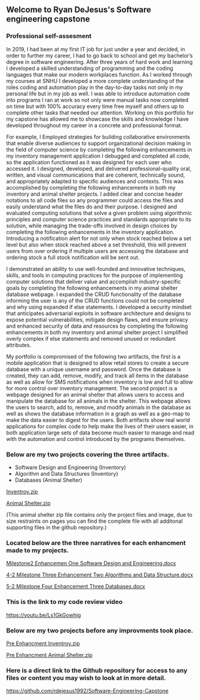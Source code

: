## Welcome to Ryan DeJesus's Software engineering capstone

### Professional self-assesment 

  In 2019, I had been at my first IT job for just under a year and decided, in order to further my career, I had to go back to school and get my bachelor’s degree in software engineering. After three years of hard work and learning I developed a skilled understanding of programming and the coding languages that make our modern workplaces function. As I worked through my courses at SNHU I developed a more complete understanding of the roles coding and automation play in the day-to-day tasks not only in my personal life but in my job as well. I was able to introduce automation code into programs I ran at work so not only were manual tasks now completed on time but with 100% accuracy every time free myself and others up to complete other tasks that needed our attention. Working on this portfolio for my capstone has allowed me to showcase the skills and knowledge I have developed throughout my career in a concrete and professional format. 

  For example, I Employed strategies for building collaborative environments that enable diverse audiences to support organizational decision making in the field of computer science by completing the following enhancements in my inventory management application I debugged and completed all code, so the application functioned as it was designed for each user who accessed it. I designed, developed, and delivered professional-quality oral, written, and visual communications that are coherent, technically sound, and appropriately adapted to specific audiences and contexts. This was accomplished by completing the following enhancements in both my inventory and animal shelter projects. I added clear and concise header notations to all code files so any programmer could access the files and easily understand what the files do and their purpose. I designed and evaluated computing solutions that solve a given problem using algorithmic principles and computer science practices and standards appropriate to its solution, while managing the trade-offs involved in design choices by completing the following enhancements in the inventory application. Introducing a notification alert for not only when stock reached below a set level but also when stock reached above a set threshold, this will prevent users from over ordering if multiple users are accessing the database and ordering stock a full stock notification will be sent out. 

  I demonstrated an ability to use well-founded and innovative techniques, skills, and tools in computing practices for the purpose of implementing computer solutions that deliver value and accomplish industry-specific goals by completing the following enhancements in my animal shelter database webpage. I expanded the CRUD functionality of the database informing the user is any of the CRUD functions could not be completed and why using expanded if else statements. I developed a security mindset that anticipates adversarial exploits in software architecture and designs to expose potential vulnerabilities, mitigate design flaws, and ensure privacy and enhanced security of data and resources by completing the following enhancements in both my inventory and animal shelter project I simplified overly complex if else statements and removed unused or redundant attributes.

  My portfolio is compromised of the following two artifacts, the first is a mobile application that is designed to allow retail stores to create a secure database with a unique username and password. Once the database is created, they can add, remove, modify, and track all items in the database as well as allow for SMS notifications when inventory is low and full to allow for more control over inventory management. The second project is a webpage designed for an animal shelter that allows users to access and manipulate the database for all animals in the shelter. This webpage allows the users to search, add to, remove, and modify animals in the database as well as shows the database information in a graph as well as a geo-map to make the data easier to digest for the users. Both artifacts show real world applications for complex code to help make the lives of their users easier, in both application large sets of data become much easier to manage and read with the automation and control introduced by the programs themselves. 


### Below are my two projects covering the three artifacts.
- Software Design and Engineering (Inventory)
- Algorithm and Data Structures (Inventory)
- Databases (Animal Shelter)

[Inventroy.zip](https://github.com/rdejesus1992/Software-Engineering-Capstone/files/8915300/Inventroy.zip)

[Animal Shelter.zip](https://github.com/rdejesus1992/Software-Engineering-Capstone/files/8915331/Animal.Shelter.zip)

(This animal shelter zip file contains only the project files and image, due to size restraints on pages you can find the complete file with all additonal supporting files in the github repository.)



### Located below are the three narratives for each enhancment made to my projects.

[Milestone2 Enhancemen One Software Design and Engineering.docx](https://github.com/rdejesus1992/Software-Engineering-Capstone/files/8915464/Milestone2.Enhancemen.One.Software.Design.and.Engineering.docx)

[4-2 Milestone Three Enhancement Two Algorithms and Data Structure.docx](https://github.com/rdejesus1992/Software-Engineering-Capstone/files/8915506/4-2.Milestone.Three.Enhancement.Two.Algorithms.and.Data.Structure.docx)

[5-2 Milestone Four Enhancement Three Databases.docx](https://github.com/rdejesus1992/Software-Engineering-Capstone/files/8915577/5-2.Milestone.Four.Enhancement.Three.Databases.docx)



### This is the link to my code review video 

https://youtu.be/Ls1GkGowhjg



### Below are my two projects before any improvments took place.

[Pre Enhancment Inventroy.zip](https://github.com/rdejesus1992/Software-Engineering-Capstone/files/8924207/Pre.Enhancment.Inventroy.zip)

[Pre Enhancment Animal Shelter.zip](https://github.com/rdejesus1992/Software-Engineering-Capstone/files/8924213/Pre.Enhancment.Animal.Shelter.zip)



### Here is a direct link to the Github repository for access to any files or content you may wish to look at in more detail.

https://github.com/rdejesus1992/Software-Engineering-Capstone
